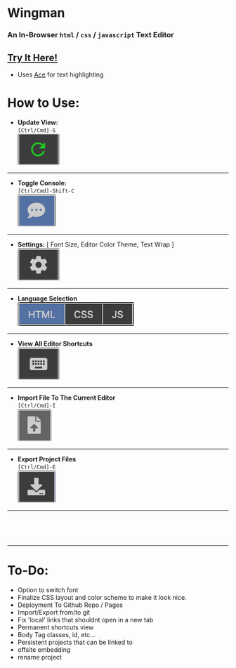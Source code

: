 # Wingman

### An In-Browser `html` / `css` / `javascript` Text Editor

## [Try It Here!](https://tiredamage42.github.io/Wingman/)
- Uses [Ace](https://ace.c9.io "Visit the Ace homepage") for text highlighting

# How to Use:
- **Update View:**<br />`[Ctrl/Cmd]-S`<br />![](docs/update_view.png)
<hr>

- **Toggle Console:**<br />`[Ctrl/Cmd]-Shift-C`<br />![](docs/console_toggle.png)
<hr>

- **Settings:** [ Font Size, Editor Color Theme, Text Wrap ]<br />![](docs/settings.png)
<hr>

- **Language Selection**<br />![](docs/language_select.png)
<hr>

- **View All Editor Shortcuts**<br />![](docs/shortcuts_view.png)
<hr>

- **Import File To The Current Editor**<br />`[Ctrl/Cmd]-I`<br />![](docs/import.png)
<hr>

- **Export Project Files**<br />`[Ctrl/Cmd]-E`<br />![](docs/export.png)
<hr>

<br />
<br />
<br />
<hr>

# To-Do:

- Option to switch font
- Finalize CSS layout and color scheme to make it look nice.
- Deployment To Github Repo / Pages
- Import/Export from/to git
- Fix 'local' links that shouldnt open in a new tab
- Permanent shortcuts view
- Body Tag classes, id, etc...
- Persistent projects that can be linked to
- offsite embedding
- rename project
